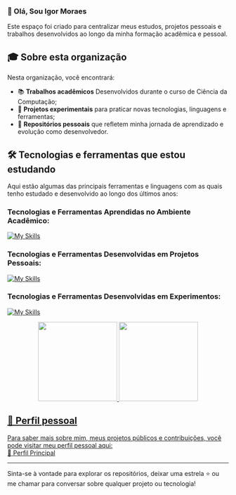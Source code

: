 <h3>👋 Olá, Sou Igor Moraes</h3>

Este espaço foi criado para centralizar meus estudos, projetos pessoais e trabalhos desenvolvidos ao longo da minha formação acadêmica e pessoal.

## 🎓 Sobre esta organização

Nesta organização, você encontrará:

* 📚 **Trabalhos acadêmicos** Desenvolvidos durante o curso de Ciência da Computação;
* 🧪 **Projetos experimentais** para praticar novas tecnologias, linguagens e ferramentas;
* 🚀 **Repositórios pessoais** que refletem minha jornada de aprendizado e evolução como desenvolvedor.

## 🛠️ Tecnologias e ferramentas que estou estudando

Aqui estão algumas das principais ferramentas e linguagens com as quais tenho estudado e desenvolvido ao longo dos últimos anos:

### Tecnologias e Ferramentas Aprendidas no Ambiente Acadêmico:
[![My Skills](https://skillicons.dev/icons?i=html,css,js,php,mysql,php,react,python,c,cpp)](https://skillicons.dev)

### Tecnologias e Ferramentas Desenvolvidas em Projetos Pessoais:
[![My Skills](https://skillicons.dev/icons?i=android,androidstudio,java,kotlin,flutter,dart)](https://skillicons.dev)

### Tecnologias e Ferramentas Desenvolvidas em Experimentos:
[![My Skills](https://skillicons.dev/icons?i=c,cpp,mysql,git,github,figma,vscode,postman)](https://skillicons.dev)

<link rel="stylesheet" href="https://cdn.jsdelivr.net/gh/devicons/devicon@v2.14.0/devicon.min.css">
<i class="devicon-cplusplus-plain colored"></i>

<div align="center">
  <a href="https://github.com/IgorMoraesMelo">
  <img height="180em" src="https://github-readme-stats.vercel.app/api?username=IgorMoraesMelo&show_icons=true&theme=dracula&include_all_commits=true&count_private=true"/>
  <img height="180em" src="https://github-readme-stats.vercel.app/api/top-langs/?username=IgorMoraesMelo&layout=compact&langs_count=7&theme=dracula"/>
</div>
    
## 👤 Perfil pessoal

Para saber mais sobre mim, meus projetos públicos e contribuições, você pode visitar meu perfil pessoal aqui:<br/>
🔗 [Perfil Principal](https://github.com/IgorMeloMoraes)

---

Sinta-se à vontade para explorar os repositórios, deixar uma estrela ⭐ ou me chamar para conversar sobre qualquer projeto ou tecnologia!
  
  
